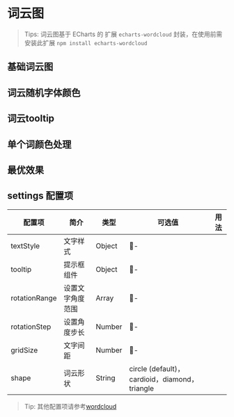 # 词云图

> Tips: 词云图基于 ECharts 的 扩展 `echarts-wordcloud` 封装，在使用前需安装此扩展
> `npm install echarts-wordcloud`

## 基础词云图

<vuep template="#basicWordcloud" :options="{ theme: 'vue', lineNumbers: false }"></vuep>

<script v-pre type="text/x-template" id="basicWordcloud">
<template>
  <ve-wordcloud-chart :data="chartData" />
</template>

<script>
  const baseData = [
    {
      name: 'Sam',
      value: 100
    },
    {
      name: 'Macys',
      value: 61
    },
    {
      name: 'Amy',
      value: 43
    },
    {
      name: 'Jurassic',
      value: 40
    },
    {
      name: 'Charter',
      value: 24
    },
    {
      name: 'Chick',
      value: 44
    },
    {
      name: 'Planet',
      value: 98
    },
    {
      name: 'Pitch',
      value: 14
    },
    {
      name: 'Express',
      value: 11
    },
    {
      name: 'Home',
      value: 65
    }
  ]
  module.exports = {
    created () {
      this.chartData = {
        measures: baseData
      }
    }
  }
</script>

## 词云随机字体颜色

<vuep template="#word" :options="{ theme: 'vue', lineNumbers: false }"></vuep>

<script v-pre type="text/x-template" id="word">
<template>
  <ve-wordcloud-chart :data="chartData" :settings="chartSettings" />
</template>

<script>
  const Data = [
    {
      'name': 'visualMap',
      'value': 148
    },
    {
      'name': 'continuous',
      'value': 101
    },
    {
      'name': 'contoller',
      'value': 24
    },
    {
      'name': 'series',
      'value': 523
    },
    {
      'name': 'gauge',
      'value': 110
    },
    {
      'name': 'detail',
      'value': 34
    },
    {
      'name': 'piecewise',
      'value': 69
    },
    {
      'name': 'textStyle',
      'value': 179
    },
    {
      'name': 'markPoint',
      'value': 136
    },
    {
      'name': 'pie',
      'value': 197
    },
    {
      'name': 'roseType',
      'value': 31
    },
    {
      'name': 'label',
      'value': 193
    },
    {
      'name': 'emphasis',
      'value': 109
    },
    {
      'name': 'yAxis',
      'value': 239
    },
    {
      'name': 'name',
      'value': 124
    },
    {
      'name': 'type',
      'value': 151
    },
    {
      'name': 'gridIndex',
      'value': 71
    },
    {
      'name': 'normal',
      'value': 222
    },
    {
      'name': 'itemStyle',
      'value': 183
    },
    {
      'name': 'min',
      'value': 67
    },
    {
      'name': 'silent',
      'value': 75
    },
    {
      'name': 'animation',
      'value': 69
    },
    {
      'name': 'offsetCenter',
      'value': 15
    },
    {
      'name': 'inverse',
      'value': 60
    },
    {
      'name': 'borderColor',
      'value': 69
    },
    {
      'name': 'markLine',
      'value': 128
    },
    {
      'name': 'line',
      'value': 277
    },
    {
      'name': 'radiusAxis',
      'value': 81
    },
    {
      'name': 'radar',
      'value': 126
    },
    {
      'name': 'data',
      'value': 246
    },
    {
      'name': 'dataZoom',
      'value': 156
    },
    {
      'name': 'tooltip',
      'value': 208
    },
    {
      'name': 'toolbox',
      'value': 158
    },
    {
      'name': 'geo',
      'value': 130
    },
    {
      'name': 'parallelAxis',
      'value': 63
    },
    {
      'name': 'parallel',
      'value': 72
    },
    {
      'name': 'max',
      'value': 58
    },
    {
      'name': 'bar',
      'value': 207
    },
    {
      'name': 'heatmap',
      'value': 55
    },
    {
      'name': 'map',
      'value': 142
    },
    {
      'name': 'animationDuration',
      'value': 58
    },
    {
      'name': 'animationDelay',
      'value': 49
    },
    {
      'name': 'splitNumber',
      'value': 71
    },
    {
      'name': 'axisLine',
      'value': 112
    },
    {
      'name': 'lineStyle',
      'value': 140
    },
    {
      'name': 'splitLine',
      'value': 84
    },
    {
      'name': 'axisTick',
      'value': 93
    },
    {
      'name': 'axisLabel',
      'value': 132
    },
    {
      'name': 'pointer',
      'value': 24
    },
    {
      'name': 'color',
      'value': 153
    },
    {
      'name': 'title',
      'value': 196
    },
    {
      'name': 'formatter',
      'value': 123
    },
    {
      'name': 'slider',
      'value': 85
    },
    {
      'name': 'legend',
      'value': 257
    },
    {
      'name': 'grid',
      'value': 168
    },
    {
      'name': 'smooth',
      'value': 35
    },
    {
      'name': 'smoothMonotone',
      'value': 26
    },
    {
      'name': 'sampling',
      'value': 27
    },
    {
      'name': 'feature',
      'value': 113
    },
    {
      'name': 'saveAsImage',
      'value': 51
    },
    {
      'name': 'polar',
      'value': 79
    },
    {
      'name': 'calculable',
      'value': 29
    },
    {
      'name': 'backgroundColor',
      'value': 97
    },
    {
      'name': 'excludeComponents',
      'value': 11
    },
    {
      'name': 'show',
      'value': 143
    },
    {
      'name': 'text',
      'value': 50
    },
    {
      'name': 'icon',
      'value': 52
    },
    {
      'name': 'dimension',
      'value': 21
    },
    {
      'name': 'inRange',
      'value': 32
    },
    {
      'name': 'animationEasing',
      'value': 54
    },
    {
      'name': 'animationDurationUpdate',
      'value': 47
    },
    {
      'name': 'animationDelayUpdate',
      'value': 47
    },
    {
      'name': 'animationEasingUpdate',
      'value': 47
    },
    {
      'name': 'xAxis',
      'value': 299
    },
    {
      'name': 'angleAxis',
      'value': 73
    },
    {
      'name': 'showTitle',
      'value': 22
    },
    {
      'name': 'dataView',
      'value': 52
    },
    {
      'name': 'restore',
      'value': 30
    },
    {
      'name': 'timeline',
      'value': 100
    },
    {
      'name': 'range',
      'value': 21
    },
    {
      'name': 'value',
      'value': 75
    },
    {
      'name': 'precision',
      'value': 29
    },
    {
      'name': 'target',
      'value': 37
    },
    {
      'name': 'zlevel',
      'value': 73
    },
    {
      'name': 'symbol',
      'value': 93
    },
    {
      'name': 'interval',
      'value': 89
    },
    {
      'name': 'symbolSize',
      'value': 72
    },
    {
      'name': 'showSymbol',
      'value': 35
    },
    {
      'name': 'inside',
      'value': 94
    },
    {
      'name': 'xAxisIndex',
      'value': 61
    },
    {
      'name': 'orient',
      'value': 64
    },
    {
      'name': 'boundaryGap',
      'value': 71
    },
    {
      'name': 'nameGap',
      'value': 69
    },
    {
      'name': 'zoomLock',
      'value': 23
    },
    {
      'name': 'hoverAnimation',
      'value': 48
    },
    {
      'name': 'legendHoverLink',
      'value': 59
    },
    {
      'name': 'stack',
      'value': 53
    },
    {
      'name': 'throttle',
      'value': 21
    },
    {
      'name': 'connectNulls',
      'value': 29
    },
    {
      'name': 'clipOverflow',
      'value': 28
    },
    {
      'name': 'startValue',
      'value': 23
    },
    {
      'name': 'minInterval',
      'value': 57
    },
    {
      'name': 'opacity',
      'value': 55
    },
    {
      'name': 'splitArea',
      'value': 69
    },
    {
      'name': 'filterMode',
      'value': 25
    },
    {
      'name': 'end',
      'value': 20
    },
    {
      'name': 'left',
      'value': 80
    },
    {
      'name': 'funnel',
      'value': 47
    },
    {
      'name': 'lines',
      'value': 80
    },
    {
      'name': 'baseline',
      'value': 20
    },
    {
      'name': 'align',
      'value': 51
    },
    {
      'name': 'coord',
      'value': 29
    },
    {
      'name': 'nameTextStyle',
      'value': 86
    },
    {
      'name': 'width',
      'value': 65
    },
    {
      'name': 'shadowBlur',
      'value': 67
    },
    {
      'name': 'effect',
      'value': 30
    },
    {
      'name': 'period',
      'value': 15
    },
    {
      'name': 'areaColor',
      'value': 25
    },
    {
      'name': 'borderWidth',
      'value': 60
    },
    {
      'name': 'nameLocation',
      'value': 66
    },
    {
      'name': 'position',
      'value': 108
    },
    {
      'name': 'containLabel',
      'value': 41
    },
    {
      'name': 'scatter',
      'value': 103
    },
    {
      'name': 'areaStyle',
      'value': 72
    },
    {
      'name': 'scale',
      'value': 62
    },
    {
      'name': 'pieces',
      'value': 20
    },
    {
      'name': 'categories',
      'value': 31
    },
    {
      'name': 'selectedMode',
      'value': 61
    },
    {
      'name': 'itemSymbol',
      'value': 16
    },
    {
      'name': 'effectScatter',
      'value': 84
    },
    {
      'name': 'fontStyle',
      'value': 58
    },
    {
      'name': 'fontSize',
      'value': 58
    },
    {
      'name': 'margin',
      'value': 32
    },
    {
      'name': 'iconStyle',
      'value': 47
    },
    {
      'name': 'link',
      'value': 36
    },
    {
      'name': 'axisPointer',
      'value': 72
    },
    {
      'name': 'showDelay',
      'value': 29
    },
    {
      'name': 'graph',
      'value': 148
    },
    {
      'name': 'subtext',
      'value': 37
    },
    {
      'name': 'selected',
      'value': 53
    },
    {
      'name': 'barCategoryGap',
      'value': 28
    },
    {
      'name': 'barGap',
      'value': 33
    },
    {
      'name': 'barWidth',
      'value': 39
    },
    {
      'name': 'coordinateSystem',
      'value': 60
    },
    {
      'name': 'barBorderRadius',
      'value': 16
    },
    {
      'name': 'z',
      'value': 63
    },
    {
      'name': 'polarIndex',
      'value': 38
    },
    {
      'name': 'shadowOffsetX',
      'value': 55
    },
    {
      'name': 'shadowColor',
      'value': 61
    },
    {
      'name': 'shadowOffsetY',
      'value': 49
    },
    {
      'name': 'height',
      'value': 44
    },
    {
      'name': 'barMinHeight',
      'value': 23
    },
    {
      'name': 'lang',
      'value': 11
    },
    {
      'name': 'symbolRotate',
      'value': 52
    },
    {
      'name': 'symbolOffset',
      'value': 50
    },
    {
      'name': 'showAllSymbol',
      'value': 30
    },
    {
      'name': 'transitionDuration',
      'value': 31
    },
    {
      'name': 'bottom',
      'value': 61
    },
    {
      'name': 'fillerColor',
      'value': 15
    },
    {
      'name': 'nameMap',
      'value': 35
    },
    {
      'name': 'barMaxWidth',
      'value': 27
    },
    {
      'name': 'radius',
      'value': 45
    },
    {
      'name': 'center',
      'value': 49
    },
    {
      'name': 'magicType',
      'value': 57
    },
    {
      'name': 'labelPrecision',
      'value': 15
    }
  ]
  module.exports = {
    created () {
      this.chartData = {
        measures: Data
      }
      this.chartSettings = {
        textStyle: {
          normal: {
            color: function () {
              return 'rgb(' + [
                Math.round(Math.random() * 160),
                Math.round(Math.random() * 160),
                Math.round(Math.random() * 160)
              ].join(',') + ')'
            }
          },
          emphasis: {
            shadowBlur: 10,
            shadowColor: '#333'
          }
        }
      }
    }
  }
</script>

## 词云tooltip

<vuep template="#cloud" :options="{ theme: 'vue', lineNumbers: false }"></vuep>

<script v-pre type="text/x-template" id="cloud">
<template>
  <ve-wordcloud-chart :data="chartData" :settings="chartSettings" />
</template>

<script>
  const Data = [
     {
       'name': '曲美',
       'value': 347
     },
     {
       'name': '紫砂壶',
       'value': 192
     },
     {
       'name': '顾家家居',
       'value': 147
     },
     {
       'name': '紫砂',
       'value': 140
     },
     {
       'name': '欧派',
       'value': 132
     },
     {
       'name': '索菲亚',
       'value': 79
     },
     {
       'name': '尚品宅配',
       'value': 77
     },
     {
       'name': '炼焦',
       'value': 61
     },
     {
       'name': '净资本',
       'value': 52
     },
     {
       'name': '毕节',
       'value': 51
     },
     {
       'name': '新疆维吾尔自治区',
       'value': 48
     },
     {
       'name': '全风',
       'value': 36
     },
     {
       'name': '泡茶',
       'value': 34
     },
     {
       'name': '滑道',
       'value': 32
     },
     {
       'name': '盐碱',
       'value': 29
     },
     {
       'name': '程天',
       'value': 28
     },
     {
       'name': '悦舍',
       'value': 28
     },
     {
       'name': '星艺佳',
       'value': 27
     },
     {
       'name': '孝感',
       'value': 26
     },
     {
       'name': '万不得已',
       'value': 26
     },
     {
       'name': '余省市',
       'value': 25
     },
     {
       'name': '杨磊',
       'value': 25
     },
     {
       'name': '外骨骼',
       'value': 24
     },
     {
       'name': '李炳军',
       'value': 24
     },
     {
       'name': '麻药',
       'value': 24
     },
     {
       'name': '年新高',
       'value': 24
     },
     {
       'name': '做市商',
       'value': 22
     },
     {
       'name': '每斤',
       'value': 22
     },
     {
       'name': '茶壶',
       'value': 22
     },
     {
       'name': '西林',
       'value': 22
     },
     {
       'name': '盐碱地',
       'value': 22
     },
     {
       'name': '家博会',
       'value': 20
     },
     {
       'name': '试种',
       'value': 19
     },
     {
       'name': '亿丰',
       'value': 19
     },
     {
       'name': '平准',
       'value': 18
     },
     {
       'name': '王天',
       'value': 18
     },
     {
       'name': '韬略',
       'value': 17
     },
     {
       'name': '矿用',
       'value': 17
     },
     {
       'name': '建账',
       'value': 17
     },
     {
       'name': '张海霞',
       'value': 17
     },
     {
       'name': '大城县',
       'value': 16
     },
     {
       'name': '朔川',
       'value': 16
     },
     {
       'name': '孝感市',
       'value': 16
     },
     {
       'name': '博科',
       'value': 16
     },
     {
       'name': '颜志宇',
       'value': 16
     },
     {
       'name': '赝品',
       'value': 16
     },
     {
       'name': '倪虹',
       'value': 16
     },
     {
       'name': '陶企',
       'value': 16
     },
     {
       'name': '混淆视听',
       'value': 15
     },
     {
       'name': '立家',
       'value': 15
     },
     {
       'name': '五岳',
       'value': 14
     },
     {
       'name': '招须',
       'value': 14
     },
     {
       'name': '孙潇阳',
       'value': 14
     },
     {
       'name': '湟水',
       'value': 14
     },
     {
       'name': '美光',
       'value': 14
     },
     {
       'name': '罔顾',
       'value': 14
     },
     {
       'name': '奥斯陆',
       'value': 14
     },
     {
       'name': '言也',
       'value': 14
     },
     {
       'name': '关炜宁',
       'value': 14
     },
     {
       'name': '王思强',
       'value': 14
     },
     {
       'name': '殷智贤',
       'value': 14
     },
     {
       'name': '麻隆',
       'value': 14
     },
     {
       'name': '郑州瑞',
       'value': 13
     },
     {
       'name': ' 路',
       'value': 13
     },
     {
       'name': '周四净',
       'value': 13
     },
     {
       'name': '焦企',
       'value': 13
     }
   ]
  module.exports = {
    created () {
      this.chartData = {
        measures: Data
      }
      this.chartSettings = {
        shape: 'triangle',
        tooltip:{}
      }
    }
  }
</script>

## 单个词颜色处理

<vuep template="#last" :options="{ theme: 'vue', lineNumbers: false }"></vuep>

<script v-pre type="text/x-template" id="last">
<template>
  <ve-wordcloud-chart :data="chartData" :settings="chartSettings" />
</template>

<script>
  const Data = [
     {
       'name': '曲美',
       'value': 447,
        textStyle: {
         normal: {
           color: '#f4a'
         }
       }
     },
     {
       'name': '紫砂壶',
       'value': 192
     },
     {
       'name': '顾家家居',
       'value': 147
     },
     {
       'name': '紫砂',
       'value': 140
     },
     {
       'name': '欧派',
       'value': 132
     },
     {
       'name': '索菲亚',
       'value': 79
     },
     {
       'name': '尚品宅配',
       'value': 77
     },
     {
       'name': '炼焦',
       'value': 61
     },
     {
       'name': '净资本',
       'value': 52
     },
     {
       'name': '毕节',
       'value': 51
     },
     {
       'name': '新疆维吾尔自治区',
       'value': 48
     },
     {
       'name': '全风',
       'value': 36
     },
     {
       'name': '泡茶',
       'value': 34
     },
     {
       'name': '滑道',
       'value': 32
     },
     {
       'name': '盐碱',
       'value': 29
     },
     {
       'name': '程天',
       'value': 28
     },
     {
       'name': '悦舍',
       'value': 28
     },
     {
       'name': '星艺佳',
       'value': 27
     },
     {
       'name': '孝感',
       'value': 26
     },
     {
       'name': '万不得已',
       'value': 26
     },
     {
       'name': '余省市',
       'value': 25
     },
     {
       'name': '杨磊',
       'value': 25
     },
     {
       'name': '外骨骼',
       'value': 24
     },
     {
       'name': '李炳军',
       'value': 24
     },
     {
       'name': '麻药',
       'value': 24
     },
     {
       'name': '年新高',
       'value': 24
     },
     {
       'name': '做市商',
       'value': 22
     },
     {
       'name': '每斤',
       'value': 22
     },
     {
       'name': '茶壶',
       'value': 22
     },
     {
       'name': '西林',
       'value': 22
     },
     {
       'name': '盐碱地',
       'value': 22
     },
     {
       'name': '家博会',
       'value': 20
     },
     {
       'name': '试种',
       'value': 19
     },
     {
       'name': '亿丰',
       'value': 19
     },
     {
       'name': '平准',
       'value': 18
     },
     {
       'name': '王天',
       'value': 18
     },
     {
       'name': '韬略',
       'value': 17
     },
     {
       'name': '矿用',
       'value': 17
     },
     {
       'name': '建账',
       'value': 17
     },
     {
       'name': '张海霞',
       'value': 17
     },
     {
       'name': '大城县',
       'value': 16
     },
     {
       'name': '朔川',
       'value': 16
     },
     {
       'name': '孝感市',
       'value': 16
     },
     {
       'name': '博科',
       'value': 16
     },
     {
       'name': '颜志宇',
       'value': 16
     },
     {
       'name': '赝品',
       'value': 16
     },
     {
       'name': '倪虹',
       'value': 16
     },
     {
       'name': '陶企',
       'value': 16
     },
     {
       'name': '混淆视听',
       'value': 15
     },
     {
       'name': '立家',
       'value': 15
     },
     {
       'name': '五岳',
       'value': 14
     },
     {
       'name': '招须',
       'value': 14
     },
     {
       'name': '孙潇阳',
       'value': 14
     },
     {
       'name': '湟水',
       'value': 14
     },
     {
       'name': '美光',
       'value': 14
     },
     {
       'name': '罔顾',
       'value': 14
     },
     {
       'name': '奥斯陆',
       'value': 14
     },
     {
       'name': '言也',
       'value': 14
     },
     {
       'name': '关炜宁',
       'value': 14
     },
     {
       'name': '王思强',
       'value': 14
     },
     {
       'name': '殷智贤',
       'value': 14
     },
     {
       'name': '麻隆',
       'value': 14
     },
     {
       'name': '郑州瑞',
       'value': 13
     },
     {
       'name': ' 路',
       'value': 13
     },
     {
       'name': '周四净',
       'value': 13
     },
     {
       'name': '焦企',
       'value': 13
     }
   ]
  module.exports = {
    created () {
      this.chartData = {
        measures: Data
      }
      this.chartSettings = {
        shape: 'triangle',
        tooltip:{}
      }
    }
  }
</script>

## 最优效果

<vuep template="#best" :options="{ theme: 'vue', lineNumbers: false }"></vuep>

<script v-pre type="text/x-template" id="best">
<template>
  <ve-wordcloud-chart :data="chartData" :settings="chartSettings" />
</template>

<script>
  const Data = [
     {
       'name': '曲美',
       'value': 447
     },
     {
       'name': '紫砂壶',
       'value': 192
     },
     {
       'name': '顾家家居',
       'value': 147
     },
     {
       'name': '紫砂',
       'value': 140
     },
     {
       'name': '欧派',
       'value': 132
     },
     {
       'name': '索菲亚',
       'value': 79
     },
     {
       'name': '尚品宅配',
       'value': 77
     },
     {
       'name': '炼焦',
       'value': 61
     },
     {
       'name': '净资本',
       'value': 52
     },
     {
       'name': '毕节',
       'value': 51
     },
     {
       'name': '新疆维吾尔自治区',
       'value': 48
     },
     {
       'name': '全风',
       'value': 36
     },
     {
       'name': '泡茶',
       'value': 34
     },
     {
       'name': '滑道',
       'value': 32
     },
     {
       'name': '盐碱',
       'value': 29
     },
     {
       'name': '程天',
       'value': 28
     },
     {
       'name': '悦舍',
       'value': 28
     },
     {
       'name': '星艺佳',
       'value': 27
     },
     {
       'name': '孝感',
       'value': 26
     },
     {
       'name': '万不得已',
       'value': 26
     },
     {
       'name': '余省市',
       'value': 25
     },
     {
       'name': '杨磊',
       'value': 25
     },
     {
       'name': '外骨骼',
       'value': 24
     },
     {
       'name': '李炳军',
       'value': 24
     },
     {
       'name': '麻药',
       'value': 24
     },
     {
       'name': '年新高',
       'value': 24
     },
     {
       'name': '做市商',
       'value': 22
     },
     {
       'name': '每斤',
       'value': 22
     },
     {
       'name': '茶壶',
       'value': 22
     },
     {
       'name': '西林',
       'value': 22
     },
     {
       'name': '盐碱地',
       'value': 22
     },
     {
       'name': '家博会',
       'value': 20
     },
     {
       'name': '试种',
       'value': 19
     },
     {
       'name': '亿丰',
       'value': 19
     },
     {
       'name': '平准',
       'value': 18
     },
     {
       'name': '王天',
       'value': 18
     },
     {
       'name': '韬略',
       'value': 17
     },
     {
       'name': '矿用',
       'value': 17
     },
     {
       'name': '建账',
       'value': 17
     },
     {
       'name': '张海霞',
       'value': 17
     },
     {
       'name': '大城县',
       'value': 16
     },
     {
       'name': '朔川',
       'value': 16
     },
     {
       'name': '孝感市',
       'value': 16
     },
     {
       'name': '博科',
       'value': 16
     },
     {
       'name': '颜志宇',
       'value': 16
     },
     {
       'name': '赝品',
       'value': 16
     },
     {
       'name': '倪虹',
       'value': 16
     },
     {
       'name': '陶企',
       'value': 16
     },
     {
       'name': '混淆视听',
       'value': 15
     },
     {
       'name': '立家',
       'value': 15
     },
     {
       'name': '五岳',
       'value': 14
     },
     {
       'name': '招须',
       'value': 14
     },
     {
       'name': '孙潇阳',
       'value': 14
     },
     {
       'name': '湟水',
       'value': 14
     },
     {
       'name': '美光',
       'value': 14
     },
     {
       'name': '罔顾',
       'value': 14
     },
     {
       'name': '奥斯陆',
       'value': 14
     },
     {
       'name': '言也',
       'value': 14
     },
     {
       'name': '关炜宁',
       'value': 14
     },
     {
       'name': '王思强',
       'value': 14
     },
     {
       'name': '殷智贤',
       'value': 14
     },
     {
       'name': '麻隆',
       'value': 14
     },
     {
       'name': '郑州瑞',
       'value': 13
     },
     {
       'name': ' 路',
       'value': 13
     },
     {
       'name': '周四净',
       'value': 13
     },
     {
       'name': '焦企',
       'value': 13
     }
   ]
  module.exports = {
    created () {
      this.chartData = {
        measures: Data
      }
      this.chartSettings = {
        textStyle: {
          normal: {
            fontWeight: '500',
            color: function () {
              var arr = ['#5182e4','rgb(155, 204, 102)','rgb(63, 178, 126)','rgb(247, 203, 74)','rgb(248, 141, 72)','rgb(243, 83, 82)','rgb(206, 98, 214)','rgb(137, 84, 212)','rgb(81, 86, 184)','rgb(81, 180, 241)','rgb(105, 212, 219)','rgb(212, 45, 107)']
              var index = Math.floor((Math.random()*arr.length));
              return arr[index]
            }
          }
        },
        rotationRange: [-90, 90],
        rotationStep: 90,
        gridSize: 5,
        tooltip:{}
      }
    }
  }
</script>

## settings 配置项

| 配置项 | 简介 | 类型 | 可选值 | 用法 |
| --- | --- | --- | --- | --- |
| textStyle | 文字样式| Object | - | |
| tooltip | 提示框组件 | Object | - | |
| rotationRange | 设置文字角度范围 | Array | - | |
| rotationStep | 设置角度步长 | Number | - | |
| gridSize | 文字间距 | Number | - | |
| shape | 词云形状| String |  circle (default)，cardioid，diamond，triangle  | |

> Tip: 其他配置项请参考[wordcloud](https://github.com/ecomfe/echarts-wordcloud)
